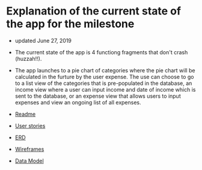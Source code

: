 # Explanation of the current state of the app for the milestone
+ updated June 27, 2019

+ The current state of the app is 4 functiong fragments that don't crash (huzzah!!).
+ The app launches to a pie chart of categories where the pie chart will be calculated in the furture by the user expense. The use can choose to go to a list view of the categories that is pre-populated in the database, an income view where a user can input income and date of income which is sent to the database, or an expense view that allows users to input expenses and view an ongoing list of all expenses.


+ [Readme](https://treypage.github.io/budget-backwards/)
+ [User stories](user-stories.md)
+ [ERD](ERD.md)
+ [Wireframes](wireframes.md)
+ [Data Model](data-model.md)
